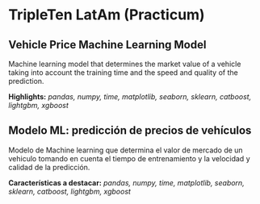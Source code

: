 # TripleTen LatAm (Practicum)

## Vehicle Price Machine Learning Model

Machine learning model that determines the market value of a vehicle taking into account the training time and the speed and quality of the prediction.

**Highlights:** *pandas, numpy, time, matplotlib, seaborn, sklearn, catboost, lightgbm, xgboost*

## Modelo ML: predicción de precios de vehículos

Modelo de Machine learning que determina el valor de mercado de un vehiculo tomando en cuenta el tiempo de entrenamiento y la velocidad y calidad de la predicción. 

**Características a destacar:** *pandas, numpy, time, matplotlib, seaborn, sklearn, catboost, lightgbm, xgboost*
